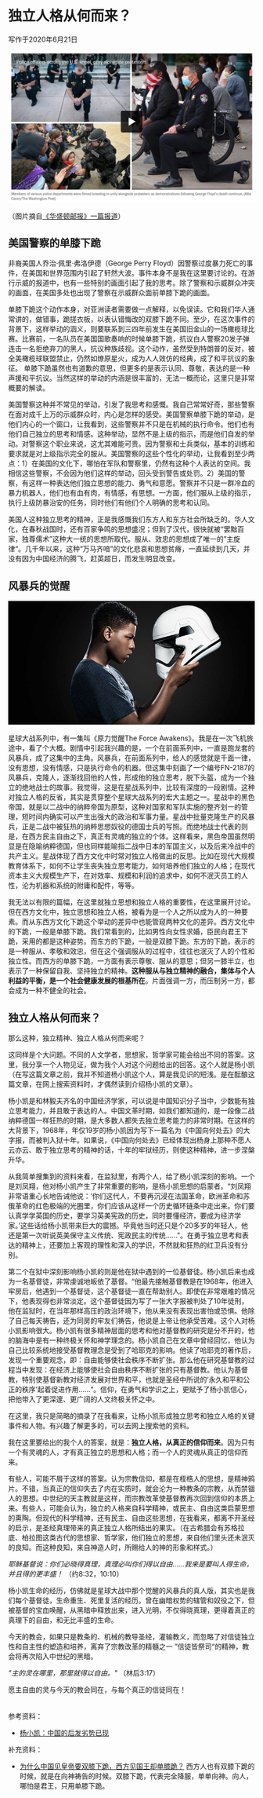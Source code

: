 # 独立人格从何而来？

写作于2020年6月21日

![](images/police1.png)

（图片摘自[《华盛顿邮报》一篇报道](https://www.washingtonpost.com/nation/2020/06/01/some-officers-march-kneel-with-protesters-creating-dissonant-images-fraught-weekend-uprisings/)）

## 美国警察的单膝下跪

非裔美国人乔治·佩里·弗洛伊德（George Perry Floyd）因警察过度暴力死亡的事件，在美国和世界范围内引起了轩然大波。事件本身不是我在这里要讨论的。在游行示威的报道中，也有一些特别的画面引起了我的思考。除了警察和示威群众冲突的画面，在美国多处也出现了警察在示威群众面前单膝下跪的画面。

单膝下跪这个动作本身，对亚洲读者需要做一点解释，以免误读。它和我们华人通常讲的，做错事，跪搓衣板，以表认错悔改的双膝下跪不同。至少，在这次事件的背景下，这样举动的涵义，则要联系到三四年前发生在美国旧金山的一场橄榄球比赛。比赛前，一名队员在美国国歌奏响的时候单膝下跪，抗议白人警察20发子弹连击一名拒绝弃刀的黑人，抗议种族歧视。这个动作，虽然受到特朗普的反对，被全美橄榄球联盟禁止，仍然如燎原星火，成为人人效仿的经典，成了和平抗议的象征。 单膝下跪虽然也有道歉的意思，但更多的是表示认同、尊敬，表达的是一种声援和平抗议。当然这样的举动的内涵是很丰富的，无法一概而论，这里只是非常概要的解读。

美国警察这种并不常见的举动，引发了我思考和感慨。我自己常常好奇，那些警察在面对成千上万的示威群众时，内心是怎样的感受。美国警察单膝下跪的举动，是他们内心的一个窗口，让我看到，这些警察并不只是在机械的执行命令。他们也有他们自己独立的思考和情感。这种举动，显然不是上级的指示，而是他们自发的举动。对警察这个职业来说，这尤其难能可贵。因为警察和士兵类似，基本的训练和要求就是对上级指示完全的服从。美国警察的这些个性化的举动，让我看到至少两点：1）在美国的文化下，哪怕在军队和警察里，仍然有这种个人表达的空间。我相信这些警察，不会因为他们这样的举动，回头受到警告或处罚。2）美国的警察，有这样一种表达他们独立思想的能力、勇气和意愿。警察并不只是一群冷血的暴力机器人，他们也有血有肉，有情感，有思想。一方面，他们服从上级的指示，执行上级防暴治安的任务，同时他们有他们个人明确的思考和认同。

美国人这种独立思考的精神，正是我感慨我们东方人和东方社会所缺乏的。华人文化，在春秋战国时，还有百家争鸣的思想盛况；但到了汉代，很快就被“罢黜百家，独尊儒术”这种大一统的思想所取代。服从、效忠的思想成了唯一的”主旋律“。几千年以来，这种“万马齐喑”的文化悲哀和思想贫瘠，一直延续到几天，并没有因为中国经济的腾飞，赶英超日，而发生明显改变。

## 风暴兵的觉醒

![](images/FN-2187-Star-Wars.jpg)

星球大战系列中，有一集叫《原力觉醒The Force Awakens》。我是在一次飞机旅途中，看了个大概。剧情中引起我兴趣的是，一个在前面系列中，一直是跑龙套的风暴兵，成了这集中的主角。风暴兵，在前面系列中，给人的感觉就是千面一律，没有思想，没有情感，只是执行命令的机器。但这集中刻画了一个编号FN-2187的风暴兵，克隆人，逐渐找回他的人性，形成他的独立思考，脱下头盔，成为一个独立的绝地战士的故事。我觉得，这是在星战系列中，比较有深度的一段剧情。这种对独立人格的反省，其实是贯穿整个星球大战系列的宏大主题之一。星战中的黑色帝国，就是以二战中的纳粹帝国为原型，这种对国家和军队实施的整齐划一的管理，短时间内确实可以产生出强大的政治和军事力量。星战中批量克隆生产的风暴兵，正是二战中被狂热的纳粹思想奴役的德国士兵的写照。而绝地战士代表的则是，在西方民主自由之下，真正有灵魂的独立的个体。这样看来，黑色帝国虽然明显是在隐喻纳粹德国，但也同样能喻指二战中日本的军国主义，以及后来冷战中的共产主义。星战体现了西方文化中时常对独立人格做出的反思。比如在现代大规模教育体系下，如何不让学生丧失独立思考能力，如何培养他们独立的人格；在现代资本主义大规模生产下，在对效率、规模和利润的追求中，如何不泯灭员工的人性，沦为机器和系统的附庸和配件，等等。

我无法以有限的篇幅，在这里就独立思想和独立人格的重要性，在这里展开讨论。但在西方文化中，独立思想和独立人格，被看为是一个人之所以成为人的一种要素。而从东西方文化下跪这个举动的差异中也能管窥两种文化的差异。西方文化中的下跪，一般是单膝下跪。我们常看到的，比如男性向女性求婚，臣民向君王下跪，采用的都是这种姿势。而东方的下跪，一般是双膝下跪。东方的下跪，表示的是一种服从、孝敬和效忠，但在这个强调服从的过程中，往往也泯灭了人的个性和独立性。而西方的单膝下跪，一方面有表示尊敬、服从的意思；但另一膝半立，也表示了一种保留自我、坚持独立的精神。**这种服从与独立精神的融合，集体与个人利益的平衡，是一个社会健康发展的根基所在**。片面强调一方，而压制另一方，都会成为一种不健全的社会。

## 独立人格从何而来？

那么这种，独立精神、独立人格从何而来呢？

这同样是个大问题。不同的人文学者，思想家，哲学家可能会给出不同的答案。这里，我分享一个人物见证，做为我个人对这个问题给出的回答。这个人就是杨小凯（在写这篇文章之前，我并不知道杨小凯这个人，算是我见识的短浅。是在酝酿这篇文章，在网上搜索资料时，才偶然读到介绍杨小凯的文章）。

杨小凯是和林毅夫齐名的中国经济学家，可以说是中国知识分子当中，少数能有独立思考能力，并且敢于表达的人。中国文革时期，如我们都知道的，是一段像二战纳粹德国一样狂热的时期，是大多数人都失去独立思考能力的非常时期。在这样的大背景下，1968年，年仅19岁的杨小凯因为写下一篇名为《中国向何处去》的大字报，而被判入狱十年。如果说，《中国向何处去》已经体现出杨身上那种不愿人云亦云、敢于独立思考的精神的话，十年的牢狱经历，则使这种精神，进一步涅槃升华。

从我简单搜集到的资料来看，在监狱里，有两个人，给了杨小凯深刻的影响。一个是刘凤翔，他对杨小凯产生了非常重要的影响，是杨小凯思想的启蒙者。“刘凤翔非常语重心长地告诫他说：‘你们这代人，不要再沉浸在法国革命，欧洲革命和苏俄革命的红色极端的光圈里，你们应该从这样一个历史循环链条中走出来。你们要认真学学英国的历史，要学习英美宪政的历史，同时要懂经济，要成为经济学家。’这些话给杨小凯带来巨大的震撼。毕竟他当时还只是个20多岁的年轻人，他还是第一次听说英美保守主义传统、宪政民主的传统......"。在勇于独立思考和表达的精神上，还要加上客观的理性和深入的学识，不然就和狂热的红卫兵没有分别。

第二个在狱中深刻影响杨小凯的则是他在狱中遇到的一位基督徒。杨小凯后来也成为一名基督徒，非常虔诚地皈依了基督。“他最先接触基督教是在1968年，他进入牢房后，他遇到一个基督徒，这个基督徒一直在帮助别人。即使在非常艰难的情况下，他表现得也非常淡定。这个基督徒因为写了一张大字报被判处了10年徒刑，他在监狱时，在当年那样高压的政治环境下，他从来没有表现出害怕或恐惧。他除了自己每天祷告，还为同房的牢友们祷告，他说是上帝让他承受苦难。这个人对杨小凯影响很大。杨小凯有很多精神层面的思考和他对基督教的研究是分不开的，他的脑海中是有一种终极关怀和神学理念的。杨小凯自己在文章中曾经回忆，他认为自己比较系统地接受基督教理念是受到了哈耶克的影响。他读了哈耶克的著作后，发现一个重要观念，即：自由能够使社会秩序不断扩张。那么他在研究基督教的过程当中发现：在经济上能够使社会自由秩序不断扩张的只有基督教。他认为基督教，特别使基督新教对经济发展对世界和平，也就是圣经中所说的‘永久和平和公正的秩序’起着促进作用......“。信仰，在勇气和学识之上，更赋予了杨小凯信心，把他带入了更深邃、更广阔的人文终极关怀之中。

在这里，我只是简略的摘录了在我看来，让杨小凯形成独立思考和独立人格的关键事件和人物。有兴趣了解更多的，可以去网上搜索他的资料。

我在这里要给出的我个人的答案，就是：**独立人格，从真正的信仰而来**。因为只有一个有灵魂的人，才有真正独立的思想和人格；而一个人的灵魂从真正的信仰而来。

有些人，可能不屑于这样的答案。认为宗教信仰，都是在桎梏人的思想，是精神鸦片。不错，当真正的信仰失去了内在实质时，就会沦为一种教条的宗教，从而禁锢人的思想。中世纪的天主教就是这样，而宗教改革使基督教再次回到信仰的本质上来。有些人，可能会认为，独立的人格来自科学精神，或民主、自由这类启蒙思想的熏陶。但现代的科学精神，还有民主、自由这些思想，在我看来，都离不开圣经的启示，是圣经真理带来的真正独立人格所结出的果实。（在古希腊会有苏格拉底、柏拉图这类古代的思想家、哲学家，他们独立的思想，来自他们里头还未泯灭的良知。而这种良知，来自神造人时，所赐给人的神的形象和样式。）

*耶稣基督说：你们必晓得真理，真理必叫你们得以自由......我来是要叫人得生命，并且得的更丰盛！* （约8:32，10:10）

杨小凯生命的经历，仿佛就是星球大战中那个觉醒的风暴兵的真人版，其实也是我们每个基督徒，生命重生、死里复活的经历。曾在幽暗权势的辖管和奴役之下，但被基督的宝血唤醒，从黑暗中释放出来，进入光明，不仅得晓真理，更得着真正的真理下的自由，和无比丰盛的生命。

今天的教会，如果只是教条的、机械的教导圣经，灌输教义，而忽略了对信徒独立性和自主性的塑造和培养，离弃了宗教改革的精髓之一 ”信徒皆祭司“的精神，教会将再次陷入中世纪的黑暗。

*"主的灵在哪里，那里就得以自由。"*  （林后3:17）

愿主自由的灵与今天的教会同在，与每个真正的信徒同在！
<br>
<br>
<br>
参考资料：

- [杨小凯：中国的后发劣势已现](https://xw.qq.com/cul/2015120202212800)

补充资料：

- [为什么中国见皇帝要双膝下跪，西方见国王却单膝跪？](https://www.bilibili.com/read/cv1425517/)
  西方人也有双膝下跪的时候，就是在向神祷告的时候。双膝下跪，代表完全降服，单单向神。向人，哪怕是君王，只用单膝下跪。

